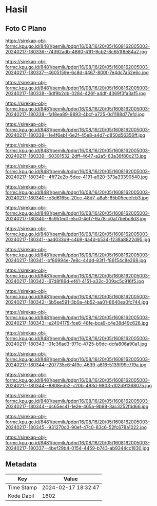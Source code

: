 # Hasil

## Foto C Plano

https://sirekap-obj-formc.kpu.go.id/8481/pemilu/pdpr/16/08/16/20/05/1608162005003-20240217-180336--74392adb-4880-41f1-9cb2-8c651f8e84a2.jpg

https://sirekap-obj-formc.kpu.go.id/8481/pemilu/pdpr/16/08/16/20/05/1608162005003-20240217-180337--4605159e-6c8d-4467-800f-7e4dc7a52e6c.jpg

https://sirekap-obj-formc.kpu.go.id/8481/pemilu/pdpr/16/08/16/20/05/1608162005003-20240217-180338--6df9b2db-0284-426f-a4df-4369f3fa3af5.jpg

https://sirekap-obj-formc.kpu.go.id/8481/pemilu/pdpr/16/08/16/20/05/1608162005003-20240217-180338--fa18ea89-9893-4bcf-a725-0d1188d77efd.jpg

https://sirekap-obj-formc.kpu.go.id/8481/pemilu/pdpr/16/08/16/20/05/1608162005003-20240217-180339--1e4f6eb1-6e2f-45e8-a4d7-d850d56356ff.jpg

https://sirekap-obj-formc.kpu.go.id/8481/pemilu/pdpr/16/08/16/20/05/1608162005003-20240217-180339--60301532-2dff-4647-a2a5-63a36f80c213.jpg

https://sirekap-obj-formc.kpu.go.id/8481/pemilu/pdpr/16/08/16/20/05/1608162005003-20240217-180340--4ff72e2b-5dee-4191-a920-373a33390540.jpg

https://sirekap-obj-formc.kpu.go.id/8481/pemilu/pdpr/16/08/16/20/05/1608162005003-20240217-180340--e3d6165c-20cc-48d7-a8a5-65b05eeefcb3.jpg

https://sirekap-obj-formc.kpu.go.id/8481/pemilu/pdpr/16/08/16/20/05/1608162005003-20240217-180340--8c951ed1-e5c0-4ef7-9a78-c0af7bebc8d3.jpg

https://sirekap-obj-formc.kpu.go.id/8481/pemilu/pdpr/16/08/16/20/05/1608162005003-20240217-180341--aad033d9-c4b9-4a4d-b534-f238a8822d95.jpg

https://sirekap-obj-formc.kpu.go.id/8481/pemilu/pdpr/16/08/16/20/05/1608162005003-20240217-180341--bf86994e-7e8c-44dd-83f1-f86154c8e268.jpg

https://sirekap-obj-formc.kpu.go.id/8481/pemilu/pdpr/16/08/16/20/05/1608162005003-20240217-180342--67d8f89d-ef41-4151-a32c-309ac5c916f5.jpg

https://sirekap-obj-formc.kpu.go.id/8481/pemilu/pdpr/16/08/16/20/05/1608162005003-20240217-180342--5b5ee591-3b0a-4b52-aa01-8640ea0fc744.jpg

https://sirekap-obj-formc.kpu.go.id/8481/pemilu/pdpr/16/08/16/20/05/1608162005003-20240217-180343--e2404175-fce6-48fe-bca9-c4e38d49c628.jpg

https://sirekap-obj-formc.kpu.go.id/8481/pemilu/pdpr/16/08/16/20/05/1608162005003-20240217-180343--01c36ad3-971c-4725-b9dc-dcfa806a90a1.jpg

https://sirekap-obj-formc.kpu.go.id/8481/pemilu/pdpr/16/08/16/20/05/1608162005003-20240217-180344--207735c6-4f9c-4639-a616-5139f99c7f9a.jpg

https://sirekap-obj-formc.kpu.go.id/8481/pemilu/pdpr/16/08/16/20/05/1608162005003-20240217-180344--8808ed52-c20b-493d-9803-d02d91368075.jpg

https://sirekap-obj-formc.kpu.go.id/8481/pemilu/pdpr/16/08/16/20/05/1608162005003-20240217-180344--dc65ec41-1e2e-465a-9b98-3ac3252f4d66.jpg

https://sirekap-obj-formc.kpu.go.id/8481/pemilu/pdpr/16/08/16/20/05/1608162005003-20240217-180345--931270c0-90ef-47c0-83c6-52fc678a1022.jpg

https://sirekap-obj-formc.kpu.go.id/8481/pemilu/pdpr/16/08/16/20/05/1608162005003-20240217-180337--4bef29b4-0154-4459-b743-ab9244cc1830.jpg


## Metadata

| Key        | Value               |
| ---------- | ------------------- |
| Time Stamp | 2024-02-17 18:32:47 |
| Kode Dapil | 1602                |



